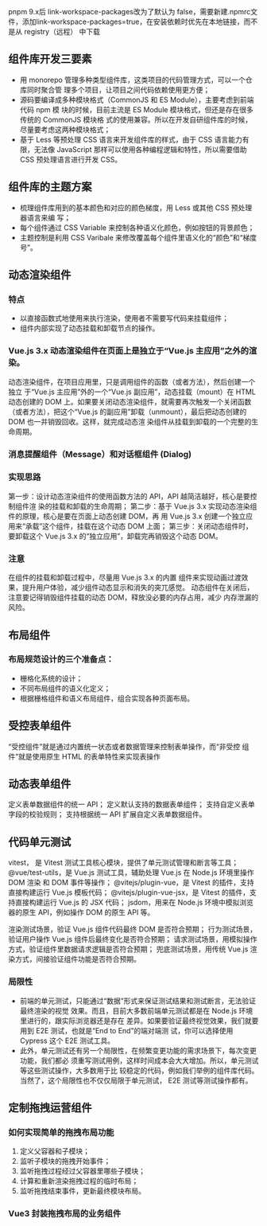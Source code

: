 
pnpm 9.x后 link-workspace-packages改为了默认为 false，需要新建.npmrc文件，添加link-workspace-packages=true，在安装依赖时优先在本地链接，而不是从 registry（远程） 中下载


## 组件库开发三要素
- 用 monorepo 管理多种类型组件库，这类项目的代码管理方式，可以一个仓库同时聚合管
理多个项目，让项目之间代码依赖使用更方便；
- 源码要编译成多种模块格式（CommonJS 和 ES Module），主要考虑到前端代码 npm 模
块的时候，目前主流是 ES Module 模块格式，但还是存在很多传统的 CommonJS 模块格
式的使用兼容。所以在开发自研组件库的时候，尽量要考虑这两种模块格式；
- 基于 Less 等预处理 CSS 语言来开发组件库的样式，由于 CSS 语言能力有限，无法像
JavaScript 那样可以使用各种编程逻辑和特性，所以需要借助 CSS 预处理语言进行开发
CSS。


## 组件库的主题方案

- 梳理组件库用到的基本颜色和对应的颜色梯度，用 Less 或其他 CSS 预处理器语言来编
写；
- 每个组件通过 CSS Variable 来控制各种语义化颜色，例如按钮的背景颜色；
- 主题控制是利用 CSS Varibale 来修改覆盖每个组件里语义化的“颜色”和“梯度号”。

## 动态渲染组件

### 特点
- 以直接函数式地使用来执行渲染，使用者不需要写代码来挂载组件；
- 组件内部实现了动态挂载和卸载节点的操作。

### Vue.js 3.x 动态渲染组件在页面上是独立于“Vue.js 主应用”之外的渲染。
动态渲染组件，在项目应用里，只是调用组件的函数（或者方法），然后创建一个独立
于“Vue.js 主应用”外的一个“Vue.js 副应用”，动态挂载（mount）在 HTML 动态创建的 DOM
上。如果要关闭动态渲染组件，就需要再次触发一个关闭函数（或者方法），把这个“Vue.js
的副应用”卸载（unmount），最后把动态创建的 DOM 也一并销毁回收。这样，就完成动态渲
染组件从挂载到卸载的一个完整的生命周期。

### 消息提醒组件（Message）和对话框组件 (Dialog)
### 实现思路
第一步：设计动态渲染组件的使用函数方法的 API，API 越简洁越好，核心是要控制组件渲
染的挂载和卸载的生命周期；
第二步：基于 Vue.js 3.x 实现动态渲染组件的原理，核心是要在页面上动态创建 DOM，再
用 Vue.js 3.x 创建一个独立应用来“承载”这个组件，挂载在这个动态 DOM 上面；
第三步：关闭动态组件时，要卸载这个 Vue.js 3.x 的“独立应用”，卸载完再销毁这个动态
DOM。

### 注意
在组件的挂载和卸载过程中，尽量用 Vue.js 3.x 的内置 <transition> 组件来实现动画过渡效
果，提升用户体验，减少组件动态显示和消失的突兀感觉。
动态组件在关闭后，注意要记得销毁组件挂载的动态 DOM，释放没必要的内存占用，减少
内存泄漏的风险。

## 布局组件

### 布局规范设计的三个准备点：

- 栅格化系统的设计；
- 不同布局组件的语义化定义；
- 根据栅格组件和语义布局组件，组合实现各种页面布局。

## 受控表单组件

“受控组件”就是通过内置统一状态或者数据管理来控制表单操作，而“非受控
组件”就是使用原生 HTML 的表单特性来实现表操作

## 动态表单组件

定义表单数据组件的统一 API；
定义默认支持的数据表单组件；
支持自定义表单字段的校验规则；
支持根据统一 API 扩展自定义表单数据组件。

## 代码单元测试

vitest， 是 Vitest 测试工具核心模块，提供了单元测试管理和断言等工具；
@vue/test-utils，是 Vue.js 测试工具，辅助处理 Vue.js 在 Node.js 环境里操作 DOM 渲染
和 DOM 事件等操作；
@vitejs/plugin-vue，是 Vitest 的插件，支持直接构建运行 Vue.js 模板代码；
@vitejs/plugin-vue-jsx，是 Vitest 的插件，支持直接构建运行 Vue.js 的 JSX 代码；
jsdom，用来在 Node.js 环境中模拟浏览器的原生 API，例如操作 DOM 的原生 API 等。


渲染测试场景，验证 Vue.js 组件代码最终 DOM 是否符合预期；
行为测试场景，验证用户操作 Vue.js 组件后最终变化是否符合预期；
请求测试场景，用模拟操作方式，验证组件里数据请求逻辑是否符合预期；
兜底测试场景，用传统 Vue.js 渲染方式，间接验证组件功能是否符合预期。

### 局限性
- 前端的单元测试，只能通过“数据”形式来保证测试结果和测试断言，无法验证最终渲染的视觉
效果。而且，目前大多数前端单元测试都是在 Node.js 环境里进行的，跟实际浏览器还是存在
差异。如果要验证最终视觉效果，我们就要用到 E2E 测试，也就是“End to End”的端对端测
试，你可以选择使用 Cypress 这个 E2E 测试工具。
- 此外，单元测试还有另一个局限性，在频繁变更功能的需求场景下，每次变更功能，我们都必
须重写测试用例，这样时间成本会大大增加。所以，单元测试等这些测试操作，大多数用于比
较稳定的代码，例如我们举例的组件库代码。当然了，这个局限性也不仅仅局限于单元测试，
E2E 测试等测试操作都有。


## 定制拖拽运营组件

### 如何实现简单的拖拽布局功能
1. 定义父容器和子模块；
2. 监听子模块的拖拽开始事件；
3. 监听拖拽过程经过父容器里哪些子模块；
4. 计算和重新渲染拖拽过程的临时布局；
5. 监听拖拽结束事件，更新最终模块布局。

### Vue3 封装拖拽布局的业务组件